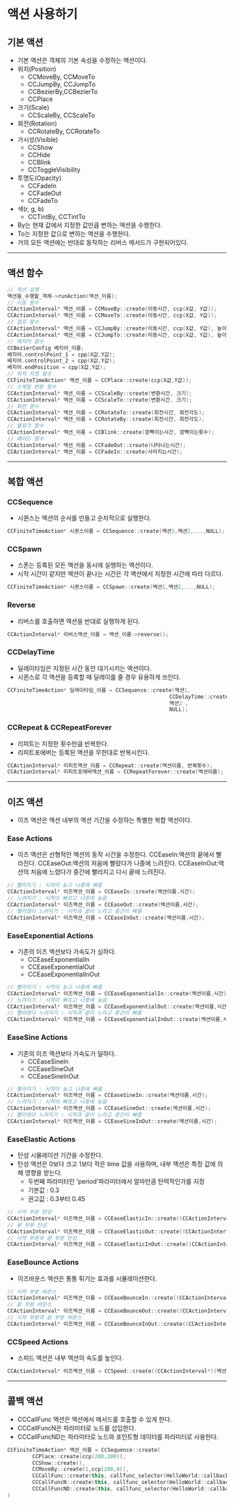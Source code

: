 # 액션 사용하기
## 기본 액션
- 기본 액션은 객체의 기본 속성을 수정하는 액션이다.
- 위치(Position)
    - CCMoveBy, CCMoveTo
    - CCJumpBy, CCJumpTo
    - CCBezierBy,CCBezierTo
    - CCPlace
- 크기(Scale)
    - CCScaleBy, CCScaleTo
- 회전(Rotation)
    - CCRotateBy, CCRotateTo
- 가시성(Visible)
    - CCShow
    - CCHide
    - CCBlink
    - CCToggleVisibility
- 투명도(Opacity)
    - CCFadeIn
    - CCFadeOut
    - CCFadeTo
- 색(r, g, b)
    - CCTintBy, CCTintTo
- By는 현재 값에서 지정한 값만큼 변하는 액션을 수행한다.
- To는 지정한 값으로 변하는 액션을 수행한다.
- 거의 모든 액션에는 반대로 동작하는 리버스 메서드가 구현되어있다.
---
## 액션 함수
```C++
// 액션 실행
액션을_수행할_객체->runAction(액션_이름);
// 이동 함수
CCActionInterval* 액션_이름 = CCMoveBy::create(이동시간, ccp(X값, Y값));
CCActionInterval* 액션_이름 = CCMoveTo::create(이동시간, ccp(X값, Y값));
// 점프 함수
CCActionInterval* 액션_이름 = CCJumpBy::create(이동시간, ccp(X값, Y값), 높이, 횟수);
CCActionInterval* 액션_이름 = CCJumpTo::create(이동시간, ccp(X값, Y값), 높이, 횟수);
// 베지어 함수
CCBezierConfig 베지어_이름;
베지어.controlPoint_1 = cpp(X값,Y값);
베지어.controlPoint_2 = cpp(X값,Y값);
베지어.endPosition = cpp(X값,Y값);
// 위치 지정 함수
CCFiniteTimeAction* 액션_이름 = CCPlace::create(ccp(X값,Y값));
// 스케일 변환 함수
CCActionInterval* 액션_이름 = CCScaleBy::create(변환시간, 크기);
CCActionInterval* 액션_이름 = CCScaleTo::create(변환시간, 크기);
// 회전 함수
CCActionInterval* 액션_이름 = CCRotateTo::create(회전시간, 회전각도);
CCActionInterval* 액션_이름 = CCRotateBy::create(회전시간, 회전각도);
// 블링크 함수
CCActionInterval* 액션_이름 = CCBlink::create(깜빡이는시간, 깜빡이는횟수);
// 페이드 함수
CCActionInterval* 액션_이름 = CCFadeOut::create(나타나는시간);
CCActionInterval* 액션_이름 = CCFadeIn::create(사라지는시간);
```
---
## 복합 액션
### CCSequence
- 시퀸스는 액션의 순서를 만들고 순차적으로 실행한다.
```C++
CCFiniteTimeAction* 시퀸스이름 = CCSequence::create(액션1,액션2,...,NULL);
```
### CCSpawn
- 스폰는 등록된 모든 액션을 동시에 실행하는 액션이다.
- 시작 시간이 같지만 액션이 끝나는 시간은 각 액션에서 지정한 시간에 따라 다르다.
```C++
CCFiniteTimeAction* 시퀸스이름 = CCSpawn::create(액션1,액션2,...,NULL);
```
### Reverse
- 리버스를 호출하면 액션을 반대로 실행하게 된다.
```C++
CCActionInterval* 리버스액션_이름 = 액션_이름->reverse();
```
### CCDelayTime
- 딜레이타임은 지정된 시간 동안 대기시키는 액션이다.
- 시퀸스로 각 액션을 등록할 때 딜레이를 줄 경우 유용하게 쓰인다.
```C++
CCFiniteTimeAction* 딜레이타임_이름 = CCSequence::create(액션1, 
                                                    CCDelayTime::create(딜레이시간) ,
                                                    액션2 , 
                                                    NULL);
```
### CCRepeat & CCRepeatForever
- 리피트는 지정한 횟수만큼 반복한다.
- 리피트포에버는 등록된 액션을 무한대로 반복시킨다.
```C++
CCActionInterval* 리피트액션_이름 = CCRepeat::create(액션이름, 반복횟수);
CCActionInterval* 리피트포에버액션_이름 = CCRepeatForever::create(액션이름);
```
---
## 이즈 액션
- 이즈 액션은 액션 내부의 액션 기간을 수정하는 특별한 복합 액션이다.
### Ease Actions
- 이즈 액션은 선형적인 액션의 동작 시간을 수정한다.
    CCEaseIn:액션의 끝에서 빨라진다.
    CCEaseOut:액션의 처음에 빨랐다가 나중에 느려진다.
    CCEaseInOut:액션의 처음에 느렸다가 중간에 빨라지고 다시 끝에 느려진다.
```C++
// 빨라지기 : 시작이 늦고 나중에 빠름
CCActionInterval* 이즈액션_이름 = CCEaseIn::create(액션이름,시간);
// 느려지기 : 시작이 빠르고 나중에 늦음
CCActionInterval* 이즈액션_이름 = CCEaseOut::create(액션이름,시간);
// 빨라졌다 느려지기 : 시작과 끝이 느리고 중간이 빠름
CCActionInterval* 이즈액션_이름 = CCEaseInOut::create(액션이름,시간);
```
### EaseExponential Actions
- 기존의 이즈 액션보다 가속도가 심하다.
    - CCEaseExponentialIn
    - CCEaseExponentialOut
    - CCEaseExponentialInOut    
```C++
// 빨라지기 : 시작이 늦고 나중에 빠름
CCActionInterval* 이즈액션_이름 = CCEaseExponentialIn::create(액션이름,시간);
// 느려지기 : 시작이 빠르고 나중에 늦음
CCActionInterval* 이즈액션_이름 = CCEaseExponentialOut::create(액션이름,시간);
// 빨라졌다 느려지기 : 시작과 끝이 느리고 중간이 빠름
CCActionInterval* 이즈액션_이름 = CCEaseExponentialInOut::create(액션이름,시간);
```
### EaseSine Actions
- 기존의 이즈 액션보다 가속도가 덜하다.
    - CCEaseSineIn
    - CCEaseSineOut
    - CCEaseSineInOut    
```C++
// 빨라지기 : 시작이 늦고 나중에 빠름
CCActionInterval* 이즈액션_이름 = CCEaseSineIn::create(액션이름,시간);
// 느려지기 : 시작이 빠르고 나중에 늦음
CCActionInterval* 이즈액션_이름 = CCEaseSineOut::create(액션이름,시간);
// 빨라졌다 느려지기 : 시작과 끝이 느리고 중간이 빠름
CCActionInterval* 이즈액션_이름 = CCEaseSineInOut::create(액션이름,시간);
```
### EaseElastic Actions
- 탄성 시뮬레이션 기간을 수정한다.
- 탄성 액션은 0보다 크고 1보다 작은 time 값을 사용하며, 내부 액션은 특정 값에 의해 영향을 받는다.
    - 두번째 파라미터인 'period'파라미터에서 얼마만큼 탄력적인가를 지정
    - 기본값 : 0.3
    - 권고값 : 0.3부터 0.45    
```C++
// 시작 부분 탄성
CCActionInterval* 이즈액션_이름 = CCEaseElasticIn::create((CCActionInterval*)(액션이름->copy()->autorelease(),탄성도);
// 끝 부분 탄성
CCActionInterval* 이즈액션_이름 = CCEaseElasticOut::create((CCActionInterval*)(액션이름->copy()->autorelease(),탄성도);
// 시작 부분과 끝 부분 탄성
CCActionInterval* 이즈액션_이름 = CCEaseElasticInOut::create((CCActionInterval*)(액션이름->copy()->autorelease(),탄성도);
```
### EaseBounce Actions
- 이즈바운스 액션은 통통 튀기는 효과를 시뮬레이션한다.
```C++
// 시작 부분 바운스
CCActionInterval* 이즈액션_이름 = CCEaseBounceIn::create((CCActionInterval*)(액션이름->copy()->autorelease());
// 끝 부분 바운스
CCActionInterval* 이즈액션_이름 = CCEaseBounceOut::create((CCActionInterval*)(액션이름->copy()->autorelease());
// 시작 부분과 끝 부분 바운스
CCActionInterval* 이즈액션_이름 = CCEaseBounceInOut::create((CCActionInterval*)(액션이름->copy()->autorelease());
```
### CCSpeed Actions
- 스피드 액션은 내부 액션의 속도를 높인다.    
```C++
CCActionInterval* 이즈액션_이름 = CCSpeed::create((CCActionInterval*)(액션이름->copy()->autorelease(),속도 배수);
```
---
## 콜백 액션
- CCCallFunc 액션은 액션에서 메서드를 호출할 수 있게 한다. 
- CCCallFuncN은 파라미터로 노드를 삽입한다.
- CCCallFuncND는 파라미터로 노드와 포인트형 데이터를 파라미터로 사용한다.
```C++
CCFiniteTimeAction* 액션_이름 = CCSequence::create(
        CCPlace::create(ccp(200,200)),
        CCShow::create(),
        CCMoveBy::create(1,ccp(200,0)),
        CCCallFunc::create(this, callfunc_selector(HelloWorld::callback1)),
        CCCallFuncN::create(this, callfunc_selector(HelloWorld::callback2)),
        CCCallFuncND::create(this, callfunc_selector(HelloWorld::callback3)),
)
```